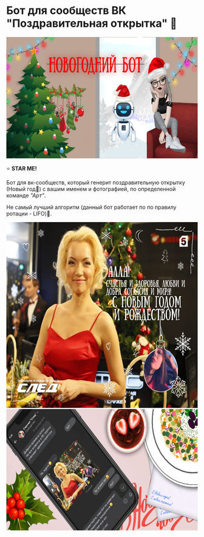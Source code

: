 # Бот для сообществ ВК "Поздравительная открытка" :santa:

<img src="https://github.com/BeautifulDirt/bot_new_year/blob/main/banner.jpg" data-canonical-src="https://github.com/BeautifulDirt/bot_new_year/blob/main/banner.jpg" width="640" height="320" />

:star: **STAR ME!**

Бот для вк-сообществ, который генерит поздравительную открытку (Новый год:christmas_tree:) с вашим именем и фотографией, по определенной команде *"Арт"*.

Не самый лучший алгоритм (данный бот работает по по правилу ротации - LIFO):hankey:.

<img src="https://github.com/BeautifulDirt/bot_new_year/blob/main/img_result.jpg" data-canonical-src="https://github.com/BeautifulDirt/bot_new_year/blob/main/img_result.jpg" width="640" height="490" />  <img src="https://github.com/BeautifulDirt/bot_new_year/blob/main/footer.jpg" data-canonical-src="https://github.com/BeautifulDirt/bot_new_year/blob/main/footer.jpg" width="640" height="320" />
